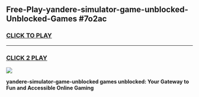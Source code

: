 
## Free-Play-yandere-simulator-game-unblocked-Unblocked-Games #7o2ac
<h3>
<a href="https://news.freeplayer.one?title=yandere-simulator-game-unblocked&ref=8M">CLICK TO PLAY</a></h3>
<hr>

<h3>
<a href="https://news.freeplayer.one?title=yandere-simulator-game-unblocked&ref=8M">CLICK 2 PLAY</a>
  
</h3>

<a href="https://news.freeplayer.one?title=yandere-simulator-game-unblocked&ref=8M"><img src="https://clearcache.store/games.png"></a>


**yandere-simulator-game-unblocked games unblocked: Your Gateway to Fun and Accessible Online Gaming**
